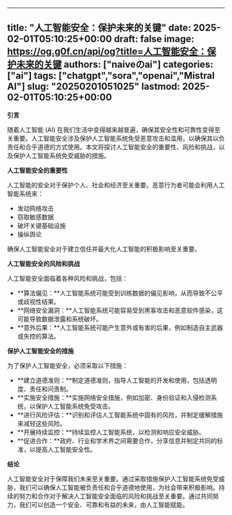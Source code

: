 
---
title: "人工智能安全：保护未来的关键"
date: 2025-02-01T05:10:25+00:00
draft: false
image: https://og.g0f.cn/api/og?title=人工智能安全：保护未来的关键
authors: ["naiveのai"]
categories: ["ai"]
tags: ["chatgpt","sora","openai","Mistral AI"]
slug: "20250201051025"
lastmod: 2025-02-01T05:10:25+00:00
---
**引言**

随着人工智能 (AI) 在我们生活中变得越来越普遍，确保其安全性和可靠性变得至关重要。人工智能安全涉及保护人工智能系统免受恶意攻击和滥用，以确保其以负责任和合乎道德的方式使用。本文将探讨人工智能安全的重要性、风险和挑战，以及保护人工智能系统免受威胁的措施。

**人工智能安全的重要性**

人工智能的安全对于保护个人、社会和经济至关重要。恶意行为者可能会利用人工智能系统来：

* 发动网络攻击
* 窃取敏感数据
* 破坏关键基础设施
* 操纵舆论

确保人工智能安全对于建立信任并最大化人工智能的积极影响至关重要。

**人工智能安全的风险和挑战**

人工智能安全面临着各种风险和挑战，包括：

* **算法偏见：**人工智能系统可能受到训练数据的偏见影响，从而导致不公平或歧视性结果。
* **网络安全漏洞：**人工智能系统可能容易受到黑客攻击和恶意软件感染，这可能导致数据泄露和系统破坏。
* **意外后果：**人工智能系统可能产生意外或有害的后果，例如制造自主武器或失控的算法。

**保护人工智能安全的措施**

为了保护人工智能安全，必须采取以下措施：

* **建立道德准则：**制定道德准则，指导人工智能的开发和使用，包括透明度、责任和问责制。
* **实施安全措施：**实施网络安全措施，例如加密、身份验证和入侵检测系统，以保护人工智能系统免受攻击。
* **进行风险评估：**识别和评估人工智能系统中固有的风险，并制定缓解措施来减轻这些风险。
* **开展持续监控：**持续监控人工智能系统，以检测和响应安全威胁。
* **促进合作：**政府、行业和学术界之间需要合作，分享信息并制定共同的标准，以提高人工智能安全性。

**结论**

人工智能安全对于保障我们未来至关重要。通过采取措施保护人工智能系统免受威胁，我们可以确保人工智能被负责任和合乎道德地使用，为社会带来积极影响。持续的努力和合作对于解决人工智能安全面临的风险和挑战至关重要。通过共同努力，我们可以创造一个安全、可靠和有益的未来，由人工智能赋能。